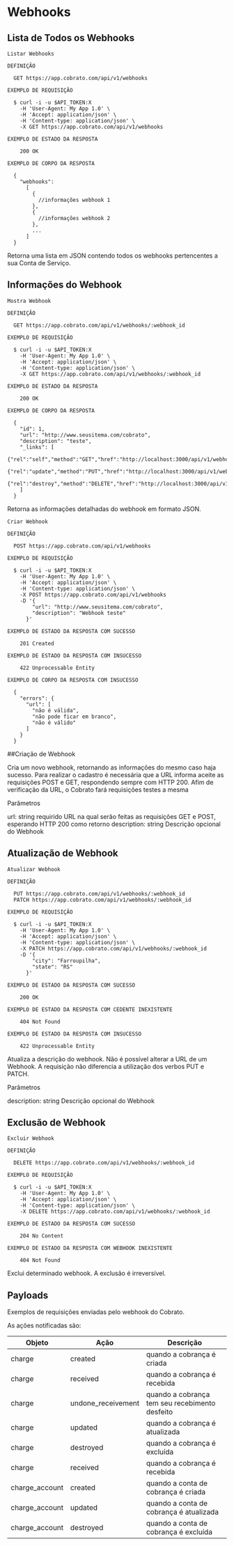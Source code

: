 # Webhooks

## Lista de Todos os Webhooks

```
Listar Webhooks

DEFINIÇÃO

  GET https://app.cobrato.com/api/v1/webhooks

EXEMPLO DE REQUISIÇÃO

  $ curl -i -u $API_TOKEN:X
    -H 'User-Agent: My App 1.0' \
    -H 'Accept: application/json' \
    -H 'Content-type: application/json' \
    -X GET https://app.cobrato.com/api/v1/webhooks

EXEMPLO DE ESTADO DA RESPOSTA

    200 OK

EXEMPLO DE CORPO DA RESPOSTA

  {
    "webhooks":
      [
        {
          //informações webhook 1
        },
        {
          //informações webhook 2
        },
        ...
      ]
  }
```

Retorna uma lista em JSON contendo todos os webhooks pertencentes a sua Conta de Serviço.


## Informações do Webhook

```
Mostra Webhook

DEFINIÇÃO

  GET https://app.cobrato.com/api/v1/webhooks/:webhook_id

EXEMPLO DE REQUISIÇÃO

  $ curl -i -u $API_TOKEN:X
    -H 'User-Agent: My App 1.0' \
    -H 'Accept: application/json' \
    -H 'Content-type: application/json' \
    -X GET https://app.cobrato.com/api/v1/webhooks/:webhook_id

EXEMPLO DE ESTADO DA RESPOSTA

    200 OK

EXEMPLO DE CORPO DA RESPOSTA

  {
    "id": 1,
    "url": "http://www.seusitema.com/cobrato",
    "description": "teste",
    "_links": [
      {"rel":"self","method":"GET","href":"http://localhost:3000/api/v1/webhooks/1"},
      {"rel":"update","method":"PUT","href":"http://localhost:3000/api/v1/webhooks/1"},
      {"rel":"destroy","method":"DELETE","href":"http://localhost:3000/api/v1/webhooks/1"}
    ]
  }

```


Retorna as informações detalhadas do webhook em formato JSON.

```
Criar Webhook

DEFINIÇÃO

  POST https://app.cobrato.com/api/v1/webhooks

EXEMPLO DE REQUISIÇÃO

  $ curl -i -u $API_TOKEN:X
    -H 'User-Agent: My App 1.0' \
    -H 'Accept: application/json' \
    -H 'Content-type: application/json' \
    -X POST https://app.cobrato.com/api/v1/webhooks
    -D '{
        "url": "http://www.seusitema.com/cobrato",
        "description": "Webhook teste"
      }'

EXEMPLO DE ESTADO DA RESPOSTA COM SUCESSO

    201 Created

EXEMPLO DE ESTADO DA RESPOSTA COM INSUCESSO

    422 Unprocessable Entity

EXEMPLO DE CORPO DA RESPOSTA COM INSUCESSO

  {
    "errors": {
      "url": [
        "não é válida",
        "não pode ficar em branco",
        "não é válido"
      ]
    }
  }

```

##Criação de Webhook

Cria um novo webhook, retornando as informações do mesmo caso haja sucesso. Para realizar o cadastro é necessária que a URL informa aceite as requisições POST e GET, respondendo sempre com HTTP 200. Afim de verificação da URL, o Cobrato fará requisições testes a mesma

Parâmetros

url:  string requirido
URL na qual serão feitas as requisições GET e POST, esperando HTTP 200 como retorno
description:  string
Descrição opcional do Webhook


## Atualização de Webhook

```
Atualizar Webhook

DEFINIÇÃO

  PUT https://app.cobrato.com/api/v1/webhooks/:webhook_id
  PATCH https://app.cobrato.com/api/v1/webhooks/:webhook_id

EXEMPLO DE REQUISIÇÃO

  $ curl -i -u $API_TOKEN:X
    -H 'User-Agent: My App 1.0' \
    -H 'Accept: application/json' \
    -H 'Content-type: application/json' \
    -X PATCH https://app.cobrato.com/api/v1/webhooks/:webhook_id
    -D '{
        "city": "Farroupilha",
        "state": "RS"
      }'

EXEMPLO DE ESTADO DA RESPOSTA COM SUCESSO

    200 OK

EXEMPLO DE ESTADO DA RESPOSTA COM CEDENTE INEXISTENTE

    404 Not Found

EXEMPLO DE ESTADO DA RESPOSTA COM INSUCESSO

    422 Unprocessable Entity

```

Atualiza a descrição do webhook. Não é possível alterar a URL de um Webhook. A requisição não diferencia a utilização dos verbos PUT e PATCH.

Parâmetros

description:  string
Descrição opcional do Webhook

## Exclusão de Webhook

```
Excluir Webhook

DEFINIÇÃO

  DELETE https://app.cobrato.com/api/v1/webhooks/:webhook_id

EXEMPLO DE REQUISIÇÃO

  $ curl -i -u $API_TOKEN:X
    -H 'User-Agent: My App 1.0' \
    -H 'Accept: application/json' \
    -H 'Content-type: application/json' \
    -X DELETE https://app.cobrato.com/api/v1/webhooks/:webhook_id

EXEMPLO DE ESTADO DA RESPOSTA COM SUCESSO

    204 No Content

EXEMPLO DE ESTADO DA RESPOSTA COM WEBHOOK INEXISTENTE

    404 Not Found

```
Exclui determinado webhook. A exclusão é irreversível.


## Payloads

Exemplos de requisições enviadas pelo webhook do Cobrato.

As ações notificadas são:

|Objeto         |  Ação              |    Descrição                                    |
|---------------|--------------------|-------------------------------------------------|
|charge         | created            | quando a cobrança é criada                      |
|charge         | received           |  quando a cobrança é recebida                   |
|charge         | undone_receivement |  quando a cobrança tem seu recebimento desfeito |
|charge         | updated            | quando a cobrança é atualizada                  |
|charge         | destroyed          | quando a cobrança é excluída                    |
|charge         | received           |  quando a cobrança é recebida                   |
|charge_account | created            | quando a conta de cobrança é criada             |
|charge_account | updated            | quando a conta de cobrança é atualizada         |
|charge_account | destroyed          | quando a conta de cobrança é excluída           |


